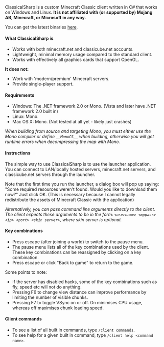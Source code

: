 ClassicalSharp is a custom Minecraft Classic client written in C# that works on Windows and Linux.
**It is not affiliated with (or supported by) Mojang AB, Minecraft, or Microsoft in any way.**

You can get the latest binaries [here](https://github.com/UnknownShadow200/ClassicalSharp/releases).

#### What ClassicalSharp is
* Works with both minecraft.net and classicube.net accounts.
* Lightweight, minimal memory usage compared to the standard client.
* Works with effectively all graphics cards that support OpenGL.

**It does not:**
* Work with 'modern/premium' Minecraft servers.
* Provide single-player support.

#### Requirements
* Windows: The .NET framework 2.0 or Mono. (Vista and later have .NET framework 2.0 built in)
* Linux: Mono.
* Mac OS X: Mono. (Not tested at all yet - likely just crashes)

*When building from source and targeting Mono, you must either use the Mono compiler or
define `__MonoCS__` when building, otherwise you will get runtime errors when decompressing the map with Mono.*

#### Instructions
The simple way to use ClassicalSharp is to use the launcher application. You can connect to LAN/locally hosted servers, minecraft.net servers, and classicube.net servers through the launcher.

Note that the first time you run the launcher, a dialog box will pop up saying: "Some required resources weren't found. Would you like to download them now?" Just click OK. 
(This is necessary because I cannot legally redistribute the assets of Minecraft Classic with the application)

*Alternatively, you can pass command line arguments directly to the client. The client expects these arguments to be in the form: `<username> <mppass> <ip> <port> <skin server>`, where skin server is optional.*

#### Key combinations
* Press escape (after joining a world) to switch to the pause menu. 
* The pause menu lists all of the key combinations used by the client. 
  These key combinations can be reassigned by clicking on a key combination.
* Press escape or click "Back to game" to return to the game.

Some points to note:
* If the server has disabled hacks, some of the key combinations such as fly, speed etc will not do anything.
* Pressing F6 to change view distance can improve performance by limiting the number of visible chunks.
* Pressing F7 to toggle VSync on or off. On minimises CPU usage, whereas off maximises chunk loading speed.

#### Client commands
* To see a list of all built in commands, type `/client commands`.
* To see help for a given built in command, type `/client help <command name>`.